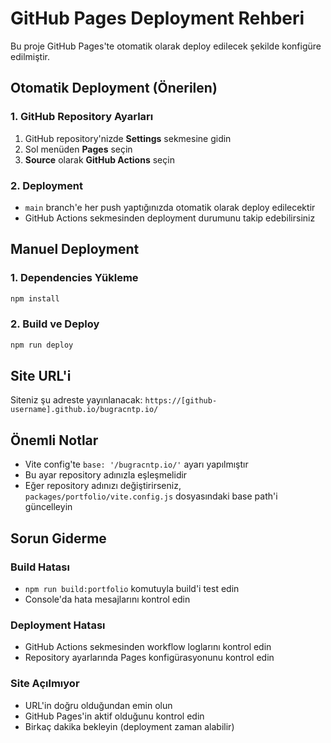 # GitHub Pages Deployment Rehberi

Bu proje GitHub Pages'te otomatik olarak deploy edilecek şekilde konfigüre edilmiştir.

## Otomatik Deployment (Önerilen)

### 1. GitHub Repository Ayarları
1. GitHub repository'nizde **Settings** sekmesine gidin
2. Sol menüden **Pages** seçin
3. **Source** olarak **GitHub Actions** seçin

### 2. Deployment
- `main` branch'e her push yaptığınızda otomatik olarak deploy edilecektir
- GitHub Actions sekmesinden deployment durumunu takip edebilirsiniz

## Manuel Deployment

### 1. Dependencies Yükleme
```bash
npm install
```

### 2. Build ve Deploy
```bash
npm run deploy
```

## Site URL'i
Siteniz şu adreste yayınlanacak:
`https://[github-username].github.io/bugracntp.io/`

## Önemli Notlar

- Vite config'te `base: '/bugracntp.io/'` ayarı yapılmıştır
- Bu ayar repository adınızla eşleşmelidir
- Eğer repository adınızı değiştirirseniz, `packages/portfolio/vite.config.js` dosyasındaki base path'i güncelleyin

## Sorun Giderme

### Build Hatası
- `npm run build:portfolio` komutuyla build'i test edin
- Console'da hata mesajlarını kontrol edin

### Deployment Hatası
- GitHub Actions sekmesinden workflow loglarını kontrol edin
- Repository ayarlarında Pages konfigürasyonunu kontrol edin

### Site Açılmıyor
- URL'in doğru olduğundan emin olun
- GitHub Pages'in aktif olduğunu kontrol edin
- Birkaç dakika bekleyin (deployment zaman alabilir)
